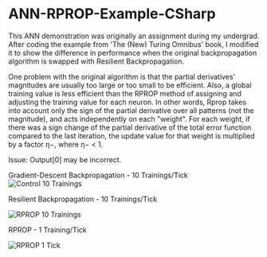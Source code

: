# ANN-RPROP-Example-CSharp

This ANN demonstration was originally an assignment during my undergrad. After coding the example from 'The (New) Turing Omnibus' book,
I modified it to show the difference in performance when the original backpropagation algorithm is swapped with Resilient Backpropagation.

One problem with the original algorithm is that the partial derivatives’ magnitudes are usually too large or too small to be efficient.
Also, a global training value is less efficient than the RPROP method of assigning and adjusting the training value for each neuron. 
In other words, Rprop takes into account only the sign of the partial derivative over all patterns (not the magnitude), and acts independently on each "weight". 
For each weight, if there was a sign change of the partial derivative of the total error function compared to the last iteration, the update value for that weight is multiplied by a factor η−, where η− < 1.

Issue: Output[0] may be incorrect.

Gradient-Descent Backpropagation - 10 Trainings/Tick
![Control 10 Trainings](https://raw.github.com/Dreslok/neuralNet/master/BackpropDemo.gif)

Resilient Backpropagation - 10 Trainings/Tick

![RPROP 10 Trainings](https://raw.github.com/Dreslok/neuralNet/master/RpropDemo.gif)

RPROP - 1 Training/Tick

![RPROP 1 Tick](https://raw.github.com/Dreslok/neuralNet/master/RpropDemo2.gif)
